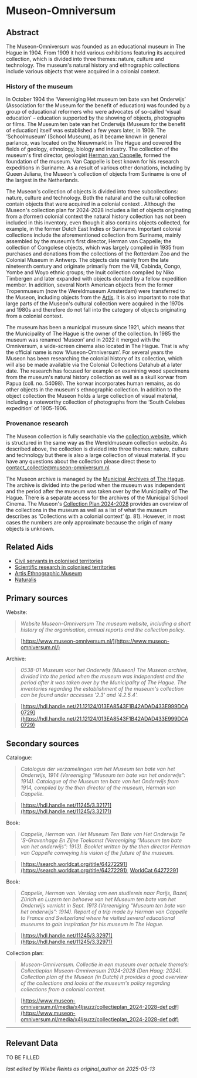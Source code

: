 
# Museon-Omniversum


## Abstract

The Museon-Omniversum was founded as an educational museum in The Hague in 1904. From 1909 it held various exhibitions featuring its acquired collection, which is divided into three themes: nature, culture and technology. The museum's natural history and ethnographic collections include various objects that were acquired in a colonial context.

### History of the museum 

In October 1904 the ‘Vereeniging Het museum ten bate van het Onderwijs’ (Association for the Museum for the benefit of education) was founded by a group of educational reformers who were advocates of so-called ‘visual education’ – education supported by the showing of objects, photographs or films. The Museum ten bate van het Onderwijs (Museum for the benefit of education) itself was established a few years later, in 1909. The ‘Schoolmuseum’ (School Museum), as it became known in general parlance, was located on the Nieuwmarkt in The Hague and covered the fields of geology, ethnology, biology and industry. The collection of the museum's first director, geologist [Herman van Cappelle](http://www.wikidata.org/entity/Q2659534), formed the foundation of the museum. Van Cappelle is best known for his research expeditions in Suriname. As a result of various other donations, including by Queen Juliana, the Museon's collection of objects from Suriname is one of the largest in the Netherlands.

The Museon's collection of objects is divided into three subcollections: nature, culture and technology. Both the natural and the cultural collection contain objects that were acquired in a colonial context . Although the Museon's collection plan for 2024-2028 includes a list of objects originating from a (former) colonial context the natural history collection has not been included in this inventory, even though it also contains objects collected, for example, in the former Dutch East Indies or Suriname. Important colonial collections include the aforementioned collection from Suriname, mainly assembled by the museum’s first director, Herman van Cappelle; the collection of Congolese objects, which was largely compiled in 1935 from purchases and donations from the collections of the Rotterdam Zoo and the Colonial Museum in Antwerp. The objects date mainly from the late nineteenth century and originate primarily from the Vili, Cabinda, Congo, Yombe and Woyo ethnic groups; the Inuit collection compiled by Niko Timbergen and later expanded with objects donated by a fellow expedition member. In addition, several North American objects from the former Tropenmuseum (now the Wereldmuseum Amsterdam) were transferred to the Museon, including objects from the [Artis](https://app.colonialcollections.nl/nl/research-aids/https%3A%2F%2Fn2t%252Enet%2Fark%3A%2F27023%2F44a7a61d62ca8589d6a93e6fde593593). It is also important to note that large parts of the Museon's cultural collection were acquired in the 1970s and 1980s and therefore do not fall into the category of objects originating from a colonial context.

The museum has been a municipal museum since 1921, which means that the Municipality of The Hague is the owner of the collection. In 1985 the museum was renamed ‘Museon’ and in 2022 it merged with the Omniversum, a wide-screen cinema also located in The Hague. That is why the official name is now ‘Museon-Omniversum’. For several years the Museon has been researching the colonial history of its collection, which will also be made available via the Colonial Collections Datahub at a later date. The research has focused for example on examining wood specimens from the museum's natural history collection as well as a skull korwar from Papua (coll. no. 54098). The korwar incorporates human remains, as do other objects in the museum's ethnographic collection. In addition to the object collection the Museon holds a large collection of visual material, including a noteworthy collection of photographs from the ‘South Celebes expedition’ of 1905-1906.

### Provenance research

The Museon collection is fully searchable via the [collection website](https://cc.museon-omniversum.nl/#/query/aa7bc606-74fd-43ad-97e6-5cdff4e3fb47), which is structured in the same way as the Wereldmuseum collection website. As described above, the collection is divided into three themes: nature, culture and technology but there is also a large collection of visual material. If you have any questions about the collection please direct these to [contact_collectie@museon-omniversum.nl](mailto:contact_collectie@museon-omniversum.nl).

The Museon archive is managed by the [Municipal Archives of The Hague](https://hdl.handle.net/21.12124/013EA8543F1B42ADAD433E999DCA0729). The archive is divided into the period when the museum was independent and the period after the museum was taken over by the Municipality of The Hague. There is a separate access for the archives of the Municipal School Cinema. The Museon's [Collection Plan 2024-2028](https://www.museon-omniversum.nl/media/x4ljsuzz/collectieplan_2024-2028-def.pdf) provides an overview of the collections in the museum as well as  a list of what the museum describes as ‘Collections with a colonial context’ (p. 81). However, in most cases the numbers are only approximate because the origin of many objects is unknown.


## Related Aids

 - [Civil servants in colonised territories](niveau2/English/CivilServants_20240316.yml)  
 - [Scientific research in colonised territories](niveau2/English/Science_20240821.yml)  
 - [Artis Ethnographic Museum](niveau3/English/EMArtis_20240712.yml)  
 - [Naturalis](niveau3/English/Naturalis_20270710.yml)  

## Primary sources

Website:
  > *Website Museon-Omniversum*
  > _The museum website, including a short history of the organisation, annual reports and the collection policy._  

  > [https://www.museon-omniversum.nl/](https://www.museon-omniversum.nl/)

Archive:
  > *0538-01 Museum voor het Onderwijs (Museon)*
  > _The Museon archive, divided into the period when the museum was independent and the period after it was taken over by the Municipality of The Hague. The inventories regarding the establishment of the museum's collection can be found under accesses '2.3' and '4.2.5.4'._  

  > [https://hdl.handle.net/21.12124/013EA8543F1B42ADAD433E999DCA0729](https://hdl.handle.net/21.12124/013EA8543F1B42ADAD433E999DCA0729)

## Secondary sources

Catalogue:
  > *Catalogus der verzamelingen van het Museum ten bate van het Onderwijs, 1914 (Vereeniging “Museum ten bate van het onderwijs”: 1914).*
  > _Catalogue of the Museum ten bate van het Onderwijs from 1914, compiled by the then director of the museum, Herman van Cappelle._  

  > [https://hdl.handle.net/11245/3.32171](https://hdl.handle.net/11245/3.32171)

Book:
  > *Cappelle, Herman van. Het Museum Ten Bate van Het Onderwijs Te ’S-Gravenhage En Zijne Toekomst (Vereeniging “Museum ten bate van het onderwijs”: 1913).*
  > _Booklet written by the then director Herman van Cappelle conveying his vision of the future of the museum._  

  > [https://search.worldcat.org/title/64272291](https://search.worldcat.org/title/64272291), [WorldCat 64272291](https://search.worldcat.org/title/64272291)

Book:
  > *Cappelle, Herman van. Verslag van een studiereis naar Parijs, Bazel, Zürich en Luzern ten behoeve van het Museum ten bate van het Onderwijs verricht in Sept. 1913 (Vereeniging “Museum ten bate van het onderwijs”: 1914).*
  > _Report of a trip made by Herman van Cappelle to France and Switzerland where he visited several educational museums to gain inspiration for his museum in The Hague._  

  > [https://hdl.handle.net/11245/3.32971](https://hdl.handle.net/11245/3.32971)

Collection plan:
  > *Museon-Omniversum. Collectie in een museum over actuele thema’s: Collectieplan Museon-Omniversum 2024-2028 (Den Haag: 2024).*
  > _Collection plan of the Museon (in Dutch) It provides a good overview of the collections and looks at the museum's policy regarding collections from a colonial context._  

  > [https://www.museon-omniversum.nl/media/x4ljsuzz/collectieplan_2024-2028-def.pdf](https://www.museon-omniversum.nl/media/x4ljsuzz/collectieplan_2024-2028-def.pdf)



---
## Relevant Data 
TO BE FILLED

_last edited by Wiebe Reints as original_author on 2025-05-13_
        